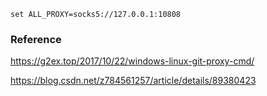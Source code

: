 
```
set ALL_PROXY=socks5://127.0.0.1:10808
```



###   Reference 


https://g2ex.top/2017/10/22/windows-linux-git-proxy-cmd/   

https://blog.csdn.net/z784561257/article/details/89380423
